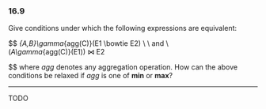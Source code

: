 ### 16.9

Give conditions under which the following expressions are equivalent:

$$
_{A,B}\gamma_{agg(C)}(E1 \bowtie E2) \ \ 
and \ \
(_A\gamma_{agg(C)}(E1)) ⋈ E2

$$
where <i>agg</i> denotes any aggregation operation. How can the above conditions
be relaxed if <i>agg</i> is one of <b>min</b> or <b>max</b>?

---

TODO